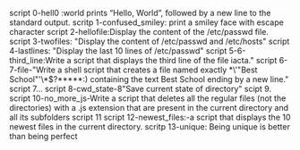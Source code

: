  script 0-hell0 :world prints “Hello, World”, followed by a new line to the standard output.
scritp 1-confused_smiley: print a smiley face with escape character
script 2-hellofile:Display the content of the /etc/passwd file.
script 3-twofiles: "Display the content of /etc/passwd and /etc/hosts"
script 4-lastlines: "Display the last 10 lines of /etc/passwd"
script 5-6-third_line:Write a script that displays the third line of the file iacta."
script 6-7-file-"Write a shell script that creates a file named exactly \*\\'"Best School"\'\\*$\?\*\*\*\*\*:) containing the text Best School ending by a new line."
script 7...
script 8-cwd_state-8"Save current state of directory"
scipt 9.
script 10-no_more_js-Write a script that deletes all the regular files (not the directories) with a .js extension that are present in the current directory and all its subfolders
script 11
script 12-newest_files:-a script that displays the 10 newest files in the current directory.
scritp 13-unique:  Being unique is better than being perfect

